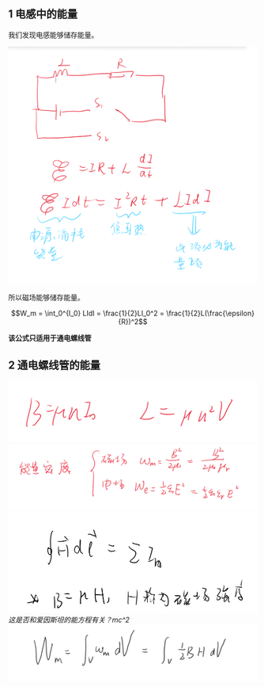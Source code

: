 ## 1 电感中的能量

我们发现电感能够储存能量。

![Alt text](image-10.png)

所以磁场能够储存能量。


$$W_m = \int_0^{I_0} LIdI = \frac{1}{2}LI_0^2 = \frac{1}{2}L(\frac{\epsilon}{R})^2$$


**该公式只适用于通电螺线管**

## 2 通电螺线管的能量  

![Alt text](image-11.png)
![Alt text](image-12.png)
![Alt text](image-14.png)
_这是否和爱因斯坦的能方程有关？mc^2_
![Alt text](image-13.png)




